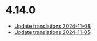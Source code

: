 # 4.14.0
- [Update translations 2024-11-08](https://issues.shopware.com/issues/)
- [Update translations 2024-11-05](https://issues.shopware.com/issues/)
